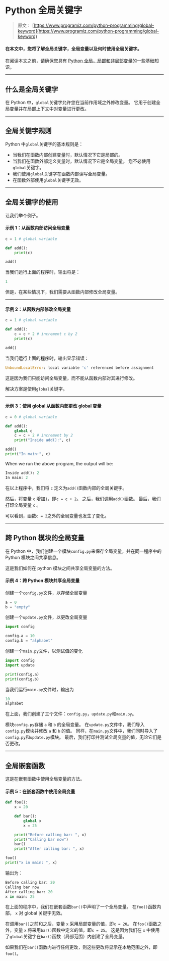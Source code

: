 # Python 全局关键字

> 原文： [https://www.programiz.com/python-programming/global-keyword](https://www.programiz.com/python-programming/global-keyword)

#### 在本文中，您将了解全局关键字，全局变量以及何时使用全局关键字。

在阅读本文之前，请确保您具有 [Python 全局，局部和非局部变量](/python-programming/global-local-nonlocal-variables)的一些基础知识。

* * *

## 什么是全局关键字

在 Python 中，`global`关键字允许您在当前作用域之外修改变量。 它用于创建全局变量并在局部上下文中对变量进行更改。

* * *

## 全局关键字规则

Python 中`global`关键字的基本规则是：

*   当我们在函数内部创建变量时，默认情况下它是局部的。
*   当我们在函数外部定义变量时，默认情况下它是全局变量。 您不必使用`global`关键字。
*   我们使用`global`关键字在函数内部读写全局变量。
*   在函数外部使用`global`关键字无效。

* * *

## 全局关键字的使用

让我们举个例子。

#### 示例 1：从函数内部访问全局变量

```py
c = 1 # global variable

def add():
    print(c)

add()
```

当我们运行上面的程序时，输出将是：

```py
1
```

但是，在某些情况下，我们需要从函数内部修改全局变量。

* * *

#### 示例 2：从函数内部修改全局变量

```py
c = 1 # global variable

def add():
    c = c + 2 # increment c by 2
    print(c)

add()
```

当我们运行上面的程序时，输出显示错误：

```py
UnboundLocalError: local variable 'c' referenced before assignment
```

这是因为我们只能访问全局变量，而不能从函数内部对其进行修改。

解决方案是使用`global`关键字。

* * *

#### 示例 3：使用 global 从函数内部更改 global 变量

```py
c = 0 # global variable

def add():
    global c
    c = c + 2 # increment by 2
    print("Inside add():", c)

add()
print("In main:", c)
```

When we run the above program, the output will be:

```py
Inside add(): 2
In main: 2
```

在以上程序中，我们将 `c` 定义为`add()`函数内部的全局关键字。

然后，将变量 `c` 增加`1`，即`c = c + 2`。 之后，我们调用`add()`函数。 最后，我们打印全局变量 `c` 。

可以看到，函数`c = 2`之外的全局变量也发生了变化。

* * *

## 跨 Python 模块的全局变量

在 Python 中，我们创建一个模块`config.py`来保存全局变量，并在同一程序中的 Python 模块之间共享信息。

这是我们如何在 python 模块之间共享全局变量的方法。

#### 示例 4：跨 Python 模块共享全局变量

创建一个`config.py`文件，以存储全局变量

```py
a = 0
b = "empty"
```

创建一个`update.py`文件，以更改全局变量

```py
import config

config.a = 10
config.b = "alphabet"
```

创建一个`main.py`文件，以测试值的变化

```py
import config
import update

print(config.a)
print(config.b)
```

当我们运行`main.py`文件时，输出为

```py
10
alphabet
```

在上面，我们创建了三个文件：`config.py`，`update.py`和`main.py`。

模块`config.py`存储 `a` 和 `b` 的全局变量。 在`update.py`文件中，我们导入`config.py`模块并修改 `a` 和 `b` 的值。 同样，在`main.py`文件中，我们同时导入了`config.py`和`update.py`模块。 最后，我们打印并测试全局变量的值，无论它们是否更改。

* * *

## 全局嵌套函数

这是在嵌套函数中使用全局变量的方法。

#### 示例 5：在嵌套函数中使用全局变量

```py
def foo():
    x = 20

    def bar():
        global x
        x = 25

    print("Before calling bar: ", x)
    print("Calling bar now")
    bar()
    print("After calling bar: ", x)

foo()
print("x in main: ", x)
```

输出为：

```py
Before calling bar: 20
Calling bar now
After calling bar: 20
x in main: 25
```

在上面的程序中，我们在嵌套函数`bar()`中声明了一个全局变量。 在`foo()`函数内部， `x` 对 global 关键字无效。

在调用`bar()`之前和之后，变量 `x` 采用局部变量的值，即`x = 20`。 在`foo()`函数之外，变量 `x` 将采用`bar()`函数中定义的值，即`x = 25`。 这是因为我们在 `x` 中使用了`global`关键字在`bar()`函数（局部范围）内创建了全局变量。

如果我们在`bar()`函数内进行任何更改，则这些更改将显示在本地范围之外，即`foo()`。